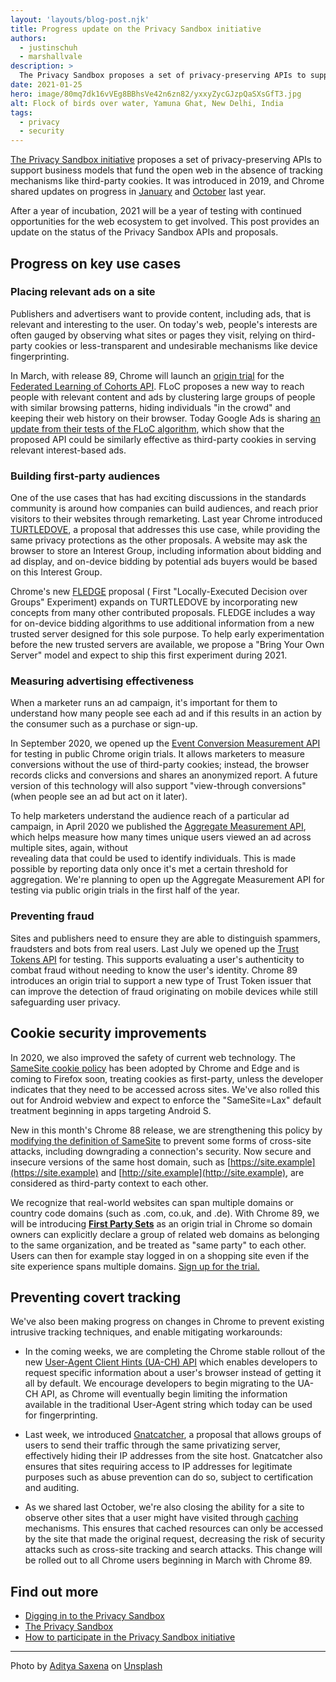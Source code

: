```yaml
---
layout: 'layouts/blog-post.njk'
title: Progress update on the Privacy Sandbox initiative
authors:
  - justinschuh
  - marshallvale
description: >
  The Privacy Sandbox proposes a set of privacy-preserving APIs to support business models that fund the open web in the absence of tracking mechanisms like third-party cookies. This post provides an update on the status of the APIs and proposals.
date: 2021-01-25
hero: image/80mq7dk16vVEg8BBhsVe42n6zn82/yxxyZycGJzpQaSXsGfT3.jpg
alt: Flock of birds over water, Yamuna Ghat, New Delhi, India
tags:
  - privacy
  - security
---
```


[The Privacy Sandbox initiative](https://web.dev/digging-into-the-privacy-sandbox/) proposes a set
of privacy-preserving APIs to support business models that fund the open web in the absence of
tracking mechanisms like third-party cookies. It was introduced in 2019, and Chrome shared updates
on progress in [January](https://blog.chromium.org/2020/01/building-more-private-web-path-towards.html)
and [October](https://blog.chromium.org/2020/10/progress-on-privacy-sandbox-and.html) last year.

After a year of incubation, 2021 will be a year of testing with continued opportunities for the web
ecosystem to get involved. This post provides an update on the status of the Privacy Sandbox APIs
and proposals.

## Progress on key use cases

### Placing relevant ads on a site

Publishers and advertisers want to provide content, including ads, that is relevant and interesting
to the user. On today's web, people's interests are often gauged by observing what sites or pages
they visit, relying on third-party cookies or less-transparent and undesirable mechanisms like
device fingerprinting.

In March, with release 89, Chrome will launch an [origin trial](https://web.dev/origin-trials/) for
the [Federated Learning of Cohorts API](https://github.com/WICG/floc). FLoC proposes a new way
to reach people with relevant content and ads by clustering large groups of people with similar
browsing patterns, hiding individuals "in the crowd" and keeping their web history on their browser.
Today Google Ads is sharing [an update from their tests of the FLoC algorithm](https://blog.google/products/ads-commerce/), 
which show that the proposed API could be similarly effective as third-party  cookies in serving 
relevant interest-based ads.

### Building first-party audiences

One of the use cases that has had exciting discussions in the standards community is around how
companies can build audiences, and reach prior visitors to their websites through remarketing. Last
year Chrome introduced [TURTLEDOVE](https://github.com/WICG/turtledove), a proposal that
addresses this use case, while providing the same privacy protections as the other proposals. A
website may ask the browser to store an Interest Group, including information about bidding and ad
display, and on-device bidding by potential ads buyers would be based on this Interest Group.

Chrome's new [FLEDGE](https://github.com/WICG/turtledove/blob/master/FLEDGE.md) proposal ( First
"Locally-Executed Decision over Groups" Experiment) expands on TURTLEDOVE by incorporating new
concepts from many other contributed proposals. FLEDGE includes a way for on-device bidding
algorithms to use additional information from a new trusted server designed for this sole purpose.
To help early experimentation before the new trusted servers are available, we propose a "Bring Your
Own Server" model and expect to ship this first experiment during 2021.

### Measuring advertising effectiveness

When a marketer runs an ad campaign, it's important for them to understand how many people see each
ad and if this results in an action by the consumer such as a purchase or sign-up.

In September 2020, we opened up the [Event Conversion Measurement
API](https://web.dev/conversion-measurement/) for testing in public Chrome origin trials. It
allows marketers to measure conversions without the use of third-party cookies; instead, the browser
records clicks and conversions and shares an anonymized report. A future version of this technology
will also support "view-through conversions" (when people see an ad but act on it later).

To help marketers understand the audience reach of a particular ad campaign, in April 2020 we
published the [Aggregate Measurement API](https://github.com/csharrison/aggregate-reporting-api), 
which helps measure how many times unique users viewed an ad across multiple sites, again, without  
revealing data that could be used to identify individuals. This is made possible by reporting data 
only once it's met a certain threshold for aggregation. We're planning to open up the Aggregate 
Measurement API for testing via public origin trials in the first half of the year.

### Preventing fraud

Sites and publishers need to ensure they are able to distinguish spammers, fraudsters and bots from
real users. Last July we opened up the [Trust Tokens API](https://web.dev/trust-tokens/) for
testing. This supports evaluating a user's authenticity to combat fraud without needing to know the
user's identity. Chrome 89 introduces an origin trial to support a new type of Trust Token issuer
that can improve the detection of fraud originating on mobile devices while still safeguarding user
privacy.

## Cookie security improvements

In 2020, we also improved the safety of current web technology. The [SameSite cookie policy](https://web.dev/samesite-cookies-explained/) has been adopted by Chrome and Edge and is coming to Firefox soon, 
treating cookies as first-party, unless the developer indicates that they need to be accessed across 
sites. We've also rolled this out for Android webview and expect to enforce the "SameSite=Lax" 
default treatment beginning in apps targeting Android S.

New in this month's Chrome 88 release, we are strengthening this policy by [modifying the definition
of SameSite](https://web.dev/schemeful-samesite/) to prevent some forms of cross-site attacks,
including downgrading a connection's security. Now secure and insecure versions of the same host
domain, such as [https://site.example](https://site.example) and
[http://site.example](http://site.example), are considered as third-party context to each other.

We recognize that real-world websites can span multiple domains or country code domains (such as
.com, co.uk, and .de). With Chrome 89, we will be introducing **[First Party
Sets](https://github.com/privacycg/first-party-sets)** as an origin trial in Chrome so domain owners
can explicitly declare a group of related web domains as belonging to the same organization, and be
treated as "same party" to each other. Users can then for example stay logged in on a shopping site
even if the site experience spans multiple domains. [Sign up for the trial.
](https://www.chromium.org/updates/first-party-sets)

## Preventing covert tracking

We've also been making progress on changes in Chrome to prevent existing intrusive tracking
techniques, and enable mitigating workarounds:

+   In the coming weeks, we are completing the Chrome stable rollout of the new [User-Agent
    Client Hints (UA-CH) API](https://web.dev/user-agent-client-hints/) which enables developers
    to request specific information about a user's browser instead of getting it all by default. We
    encourage developers to begin migrating to the UA-CH API, as Chrome will eventually begin
    limiting the information available in the traditional User-Agent string which today can be used
    for fingerprinting.

+   Last week, we introduced [Gnatcatcher](https://github.com/bslassey/ip-blindness), a
    proposal that allows groups of users to send their traffic through the same privatizing server,
    effectively hiding their IP addresses from the site host. Gnatcatcher also ensures that sites
    requiring access to IP addresses for legitimate purposes such as abuse prevention can do so,
    subject to certification and auditing.

+   As we shared last October, we're also closing the ability for a site to observe other
    sites that a user might have visited through
    [caching](https://developers.google.com/web/updates/2020/10/http-cache-partitioning)
    mechanisms. This ensures that cached resources can only be accessed by the site that made the
    original request, decreasing the risk of security attacks such as cross-site tracking and
    search attacks. This change will be rolled out to all Chrome users beginning in March with
    Chrome 89.

## Find out more

* [Digging in to the Privacy Sandbox](https://web.dev/digging-into-the-privacy-sandbox/)
* [The Privacy Sandbox](https://www.chromium.org/Home/chromium-privacy/privacy-sandbox)
* [How to participate in the Privacy Sandbox initiative](/blog/privacy-sandbox-participate/)

---

<p>Photo by <a href="https://unsplash.com/@adityaries?utm_source=unsplash&amp;utm_medium=referral&amp;utm_content=creditCopyText">Aditya Saxena</a> on <a href="https://unsplash.com/?utm_source=unsplash&amp;utm_medium=referral&amp;utm_content=creditCopyText">Unsplash</a></p>